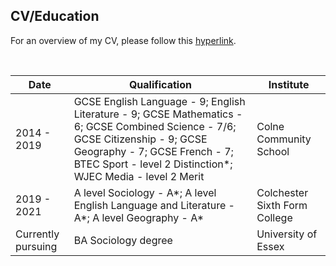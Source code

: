 ## CV/Education

For an overview of my CV, please follow this [hyperlink](assets/img/Sam%20Davies%20CV.docx).

<br>

| Date | Qualification | Institute |
--- | --- | ---
|2014 - 2019|GCSE English Language - 9; English Literature - 9; GCSE Mathematics - 6; GCSE Combined Science - 7/6; GCSE Citizenship - 9; GCSE Geography - 7; GCSE French - 7; BTEC Sport - level 2 Distinction*; WJEC Media - level 2 Merit|Colne Community School|
|2019 - 2021|A level Sociology - A*; A level English Language and Literature - A*; A level Geography - A*|Colchester Sixth Form College|
|Currently pursuing |BA Sociology degree|University of Essex|

<br>
